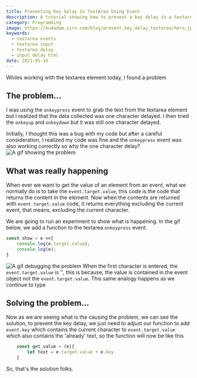 ```yaml
---
title: Preventing Key Delay In TextArea Using Event
description: A tutorial showing how to prevent a key delay in a textarea element when using event to listen for change
category: Programming
image: https://kudadam.sirv.com/blog/prevent_key_delay_textarea/hero.jpg
keywords: 
  - textarea events
  - textarea input
  - textarea delay
  - input delay html
date: 2021-05-16
---
```


Whiles working with the textarea element today, I found a problem

## The problem...

I was using the `onkeypress` event to grab the text from the textarea element but I realized that the data collected was one character delayed. I then tried the `onkeyup` and `onkeydown` but it was still one character delayed.

Initially, I thought this was a bug with my code but after a careful consideration, I realized my code was fine and the `onkeypress` event was also working correctly so why the one character delay?
![A gif showing the problem](https://kudadam.sirv.com/blog/prevent_key_delay_textarea/keydelay.gif)

## What was really happening

When ever we want to get the value of an element from an event, what we normally do is to take the `event.target.value`, this code is the code that returns the content in the element. Now when the contents are returned with `event.target.value` code, it returns everything excluding the current event, that means, excluding the current character.

We are going to run an experiment to show what is happening. In the gif below, we add a function to the textarea `onkeypress` event.

```js
const show = e =>{
	console.log(e.target.value);
	console.log(e);
}
```
![A gif debugging the problem](https://kudadam.sirv.com/blog/prevent_key_delay_textarea/debugging.gif)
When the first character is entered, the `event.target.value` is '', this is because, the value is contained in the event object not the `event.target.value`.
This same analogy happens as we continue to type

## Solving the problem...

Now as we are seeing what is the causing the problem, we can see the solution, 
to prevent the key delay, we just need to adjust our function to add `event.key` which contains the current character to `event.target.value` which also contains the 'already' text, so the function will now be like this
```js
	const get_value = (e){
		let text = e.target.value + e.key
	}
```
So, that's the solution folks.
